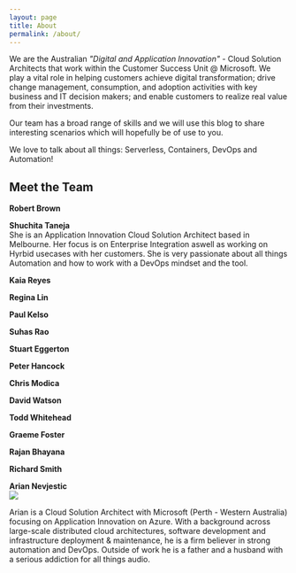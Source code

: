 ```yaml
---
layout: page
title: About
permalink: /about/
---
```



 We are the Australian *"Digital and Application Innovation"* - Cloud Solution Architects that work within the Customer Success Unit @ Microsoft. We play a vital role in helping customers achieve digital transformation; drive change management, consumption, and adoption activities with key business and IT decision makers; and enable customers to realize real value from their investments.

Our team has a broad range of skills and we will use this blog to share interesting scenarios which will hopefully be of use to you.

We love to talk about all things: Serverless, Containers, DevOps and Automation!
## Meet the Team


**Robert Brown**

**Shuchita Taneja** \
She is an Application Innovation Cloud Solution Architect based in Melbourne. Her focus is on Enterprise Integration aswell as working on Hyrbid usecases with her customers. She is very passionate about all things Automation and how to work with a DevOps mindset and the tool.

**Kaia Reyes**

**Regina Lin**

**Paul Kelso**

**Suhas Rao**

**Stuart Eggerton**

**Peter Hancock**

**Chris Modica**

**David Watson**

**Todd Whitehead**

**Graeme Foster**

**Rajan Bhayana**

**Richard Smith**

**Arian Nevjestic** \
![](https://avatars.githubusercontent.com/u/9455286?s=400&u=7c26d007415a805d8e2e50d26abdae03f9fa3c77&v=4)

 Arian is a Cloud Solution Architect with Microsoft (Perth - Western Australia) focusing on Application Innovation on Azure. With a background across large-scale distributed cloud architectures, software development and infrastructure deployment & maintenance, he is a firm believer in strong automation and DevOps. Outside of work he is a father and a husband with a serious addiction for all things audio.
  
